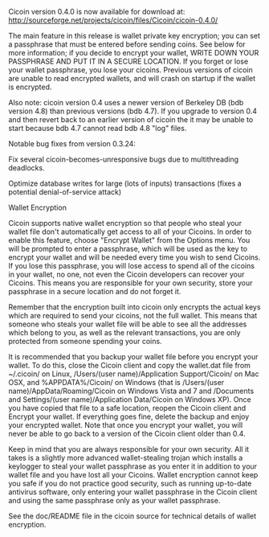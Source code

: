 Cicoin version 0.4.0 is now available for download at:
http://sourceforge.net/projects/cicoin/files/Cicoin/cicoin-0.4.0/

The main feature in this release is wallet private key encryption;
you can set a passphrase that must be entered before sending coins.
See below for more information; if you decide to encrypt your wallet,
WRITE DOWN YOUR PASSPHRASE AND PUT IT IN A SECURE LOCATION. If you
forget or lose your wallet passphrase, you lose your cicoins.
Previous versions of cicoin are unable to read encrypted wallets,
and will crash on startup if the wallet is encrypted.

Also note: cicoin version 0.4 uses a newer version of Berkeley DB
(bdb version 4.8) than previous versions (bdb 4.7). If you upgrade
to version 0.4 and then revert back to an earlier version of cicoin
the it may be unable to start because bdb 4.7 cannot read bdb 4.8
"log" files.


Notable bug fixes from version 0.3.24:

Fix several cicoin-becomes-unresponsive bugs due to multithreading
deadlocks.

Optimize database writes for large (lots of inputs) transactions
(fixes a potential denial-of-service attack)


Wallet Encryption

Cicoin supports native wallet encryption so that people who steal your
wallet file don't automatically get access to all of your Cicoins.
In order to enable this feature, choose "Encrypt Wallet" from the
Options menu.  You will be prompted to enter a passphrase, which
will be used as the key to encrypt your wallet and will be needed
every time you wish to send Cicoins.  If you lose this passphrase,
you will lose access to spend all of the cicoins in your wallet,
no one, not even the Cicoin developers can recover your Cicoins.
This means you are responsible for your own security, store your
passphrase in a secure location and do not forget it.

Remember that the encryption built into cicoin only encrypts the
actual keys which are required to send your cicoins, not the full
wallet.  This means that someone who steals your wallet file will
be able to see all the addresses which belong to you, as well as the
relevant transactions, you are only protected from someone spending
your coins.

It is recommended that you backup your wallet file before you
encrypt your wallet.  To do this, close the Cicoin client and
copy the wallet.dat file from ~/.cicoin/ on Linux, /Users/(user
name)/Application Support/Cicoin/ on Mac OSX, and %APPDATA%/Cicoin/
on Windows (that is /Users/(user name)/AppData/Roaming/Cicoin on
Windows Vista and 7 and /Documents and Settings/(user name)/Application
Data/Cicoin on Windows XP).  Once you have copied that file to a
safe location, reopen the Cicoin client and Encrypt your wallet.
If everything goes fine, delete the backup and enjoy your encrypted
wallet.  Note that once you encrypt your wallet, you will never be
able to go back to a version of the Cicoin client older than 0.4.

Keep in mind that you are always responsible for your own security.
All it takes is a slightly more advanced wallet-stealing trojan which
installs a keylogger to steal your wallet passphrase as you enter it
in addition to your wallet file and you have lost all your Cicoins.
Wallet encryption cannot keep you safe if you do not practice
good security, such as running up-to-date antivirus software, only
entering your wallet passphrase in the Cicoin client and using the
same passphrase only as your wallet passphrase.

See the doc/README file in the cicoin source for technical details
of wallet encryption.
